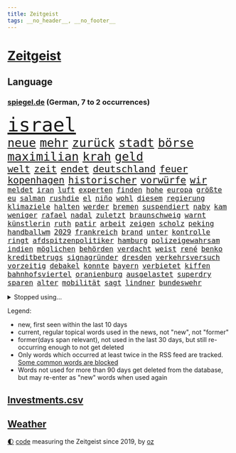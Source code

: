 ```yaml
---
title: Zeitgeist
tags: __no_header__, __no_footer__
---
```


# [Zeitgeist](https://oliz.io/zeitgeist/)

## Language

<h3><a href="https://www.spiegel.de" target="_blank">spiegel.de</a> (German, 7 to 2 occurrences)</h3>
<p style="font-family:monospace">
<span style="font-size:32pt"><a href="news_links.html#israel" class="current">israel</a></span>
<br>
<span style="font-size:20pt"><a href="news_links.html#neue" class="current">neue</a></span>
<span style="font-size:20pt"><a href="news_links.html#mehr" class="current">mehr</a></span>
<span style="font-size:20pt"><a href="news_links.html#zurück" class="current">zurück</a></span>
<span style="font-size:20pt"><a href="news_links.html#stadt" class="current">stadt</a></span>
<span style="font-size:20pt"><a href="news_links.html#börse" class="current">börse</a></span>
<span style="font-size:20pt"><a href="news_links.html#maximilian" class="current">maximilian</a></span>
<span style="font-size:20pt"><a href="news_links.html#krah" class="new">krah</a></span>
<span style="font-size:20pt"><a href="news_links.html#geld" class="current">geld</a></span>
<br>
<span style="font-size:16pt"><a href="news_links.html#welt" class="current">welt</a></span>
<span style="font-size:16pt"><a href="news_links.html#zeit" class="current">zeit</a></span>
<span style="font-size:16pt"><a href="news_links.html#endet" class="current">endet</a></span>
<span style="font-size:16pt"><a href="news_links.html#deutschland" class="current">deutschland</a></span>
<span style="font-size:16pt"><a href="news_links.html#feuer" class="current">feuer</a></span>
<span style="font-size:16pt"><a href="news_links.html#kopenhagen" class="current">kopenhagen</a></span>
<span style="font-size:16pt"><a href="news_links.html#historischer" class="current">historischer</a></span>
<span style="font-size:16pt"><a href="news_links.html#vorwürfe" class="current">vorwürfe</a></span>
<span style="font-size:16pt"><a href="news_links.html#wir" class="current">wir</a></span>
<br>
<span style="font-size:12pt"><a href="news_links.html#meldet" class="current">meldet</a></span>
<span style="font-size:12pt"><a href="news_links.html#iran" class="current">iran</a></span>
<span style="font-size:12pt"><a href="news_links.html#luft" class="current">luft</a></span>
<span style="font-size:12pt"><a href="news_links.html#experten" class="current">experten</a></span>
<span style="font-size:12pt"><a href="news_links.html#finden" class="current">finden</a></span>
<span style="font-size:12pt"><a href="news_links.html#hohe" class="current">hohe</a></span>
<span style="font-size:12pt"><a href="news_links.html#europa" class="current">europa</a></span>
<span style="font-size:12pt"><a href="news_links.html#größte" class="current">größte</a></span>
<span style="font-size:12pt"><a href="news_links.html#eu" class="current">eu</a></span>
<span style="font-size:12pt"><a href="news_links.html#salman" class="new">salman</a></span>
<span style="font-size:12pt"><a href="news_links.html#rushdie" class="new">rushdie</a></span>
<span style="font-size:12pt"><a href="news_links.html#el" class="current">el</a></span>
<span style="font-size:12pt"><a href="news_links.html#niño" class="new">niño</a></span>
<span style="font-size:12pt"><a href="news_links.html#wohl" class="current">wohl</a></span>
<span style="font-size:12pt"><a href="news_links.html#diesem" class="current">diesem</a></span>
<span style="font-size:12pt"><a href="news_links.html#regierung" class="current">regierung</a></span>
<span style="font-size:12pt"><a href="news_links.html#klimaziele" class="current">klimaziele</a></span>
<span style="font-size:12pt"><a href="news_links.html#halten" class="current">halten</a></span>
<span style="font-size:12pt"><a href="news_links.html#werder" class="current">werder</a></span>
<span style="font-size:12pt"><a href="news_links.html#bremen" class="current">bremen</a></span>
<span style="font-size:12pt"><a href="news_links.html#suspendiert" class="current">suspendiert</a></span>
<span style="font-size:12pt"><a href="news_links.html#naby" class="new">naby</a></span>
<span style="font-size:12pt"><a href="news_links.html#kam" class="current">kam</a></span>
<span style="font-size:12pt"><a href="news_links.html#weniger" class="current">weniger</a></span>
<span style="font-size:12pt"><a href="news_links.html#rafael" class="new">rafael</a></span>
<span style="font-size:12pt"><a href="news_links.html#nadal" class="new">nadal</a></span>
<span style="font-size:12pt"><a href="news_links.html#zuletzt" class="current">zuletzt</a></span>
<span style="font-size:12pt"><a href="news_links.html#braunschweig" class="current">braunschweig</a></span>
<span style="font-size:12pt"><a href="news_links.html#warnt" class="current">warnt</a></span>
<span style="font-size:12pt"><a href="news_links.html#künstlerin" class="current">künstlerin</a></span>
<span style="font-size:12pt"><a href="news_links.html#ruth" class="current">ruth</a></span>
<span style="font-size:12pt"><a href="news_links.html#patir" class="new">patir</a></span>
<span style="font-size:12pt"><a href="news_links.html#arbeit" class="current">arbeit</a></span>
<span style="font-size:12pt"><a href="news_links.html#zeigen" class="current">zeigen</a></span>
<span style="font-size:12pt"><a href="news_links.html#scholz" class="current">scholz</a></span>
<span style="font-size:12pt"><a href="news_links.html#peking" class="current">peking</a></span>
<span style="font-size:12pt"><a href="news_links.html#handballwm" class="new">handballwm</a></span>
<span style="font-size:12pt"><a href="news_links.html#2029" class="current">2029</a></span>
<span style="font-size:12pt"><a href="news_links.html#frankreich" class="current">frankreich</a></span>
<span style="font-size:12pt"><a href="news_links.html#brand" class="current">brand</a></span>
<span style="font-size:12pt"><a href="news_links.html#unter" class="current">unter</a></span>
<span style="font-size:12pt"><a href="news_links.html#kontrolle" class="current">kontrolle</a></span>
<span style="font-size:12pt"><a href="news_links.html#ringt" class="current">ringt</a></span>
<span style="font-size:12pt"><a href="news_links.html#afdspitzenpolitiker" class="new">afdspitzenpolitiker</a></span>
<span style="font-size:12pt"><a href="news_links.html#hamburg" class="current">hamburg</a></span>
<span style="font-size:12pt"><a href="news_links.html#polizeigewahrsam" class="current">polizeigewahrsam</a></span>
<span style="font-size:12pt"><a href="news_links.html#indien" class="current">indien</a></span>
<span style="font-size:12pt"><a href="news_links.html#möglichen" class="current">möglichen</a></span>
<span style="font-size:12pt"><a href="news_links.html#behörden" class="current">behörden</a></span>
<span style="font-size:12pt"><a href="news_links.html#verdacht" class="current">verdacht</a></span>
<span style="font-size:12pt"><a href="news_links.html#weist" class="current">weist</a></span>
<span style="font-size:12pt"><a href="news_links.html#rené" class="current">rené</a></span>
<span style="font-size:12pt"><a href="news_links.html#benko" class="current">benko</a></span>
<span style="font-size:12pt"><a href="news_links.html#kreditbetrugs" class="new">kreditbetrugs</a></span>
<span style="font-size:12pt"><a href="news_links.html#signagründer" class="new">signagründer</a></span>
<span style="font-size:12pt"><a href="news_links.html#dresden" class="current">dresden</a></span>
<span style="font-size:12pt"><a href="news_links.html#verkehrsversuch" class="new">verkehrsversuch</a></span>
<span style="font-size:12pt"><a href="news_links.html#vorzeitig" class="current">vorzeitig</a></span>
<span style="font-size:12pt"><a href="news_links.html#debakel" class="current">debakel</a></span>
<span style="font-size:12pt"><a href="news_links.html#konnte" class="current">konnte</a></span>
<span style="font-size:12pt"><a href="news_links.html#bayern" class="current">bayern</a></span>
<span style="font-size:12pt"><a href="news_links.html#verbietet" class="current">verbietet</a></span>
<span style="font-size:12pt"><a href="news_links.html#kiffen" class="current">kiffen</a></span>
<span style="font-size:12pt"><a href="news_links.html#bahnhofsviertel" class="new">bahnhofsviertel</a></span>
<span style="font-size:12pt"><a href="news_links.html#oranienburg" class="new">oranienburg</a></span>
<span style="font-size:12pt"><a href="news_links.html#ausgelastet" class="current">ausgelastet</a></span>
<span style="font-size:12pt"><a href="news_links.html#superdry" class="new">superdry</a></span>
<span style="font-size:12pt"><a href="news_links.html#sparen" class="current">sparen</a></span>
<span style="font-size:12pt"><a href="news_links.html#alter" class="current">alter</a></span>
<span style="font-size:12pt"><a href="news_links.html#mobilität" class="current">mobilität</a></span>
<span style="font-size:12pt"><a href="news_links.html#sagt" class="current">sagt</a></span>
<span style="font-size:12pt"><a href="news_links.html#lindner" class="current">lindner</a></span>
<span style="font-size:12pt"><a href="news_links.html#bundeswehr" class="current">bundeswehr</a></span>
</p>
<details>
<summary>Stopped using...</summary>
<p class="former" style="font-size:12pt">
kohle(1272) übergriffe(1272) covid(1271) kennen(1271) ruf(1271) verweigert(1271) 5(1270) entlastet(1270) flugzeuge(1270) prüft(1270) anleger(1269) bekam(1269) cristiano(1269) drehen(1269) führerschein(1269) ifoinstitut(1269) parteichef(1269) ronaldo(1269) befürchten(1268) insgesamt(1268) linie(1268) wechseln(1268) arbeitnehmer(1267) aufnehmen(1267) landgericht(1267) neuseeland(1267) verstorbenen(1267) berg(1266) beschäftigten(1266) verpflichtet(1266) weiße(1266) bochum(1265) freundin(1265) regt(1265) vollständig(1265) bitte(1264) medikamente(1264) belastet(1263) länge(1263) manager(1263) messi(1263) militärs(1263) phase(1263) überwinden(1263) 32(1262) bewährungsstrafe(1262) bielefeld(1262) vermuten(1262) anspruch(1261) australische(1261) begründung(1261) extreme(1261) for(1261) rat(1261) 12(1260) aufruf(1260) freiheitsstrafe(1260) hubschrauber(1260) lehnen(1260) wiederholt(1260) abstimmen(1259) bezahlt(1259) wirtschaftsministerium(1259) aufgegeben(1258) bremer(1258) lebens(1258) entscheidend(1257) löste(1257) zuständige(1257) stadion(1256) täglich(1256) brutal(1255) sinnvoll(1255) still(1255) besuchen(1254) hölle(1254) regiert(1254) appell(1253) jüngere(1251) sinn(1251) 1000(1250) hinten(1249) belegen(1248) pfund(1248) schaffte(1248) gefangene(1247) heftiger(1247) rollt(1247) aufhalten(1246) lücke(1245) verhandeln(1245) ähnlich(1245) händler(1244) entscheidet(1243) trug(1243) letztes(1241) analysiert(1239) klasse(1237) prognose(1237) top(1236) automatisch(1234) zeigten(1233) dauert(1231) rakete(1212) ungewöhnlichen(1210) umbau(1173) gezielt(1149) belästigung(1141) hochschulen(1111) investor(1098) lahm(1095) long(1093) abgestürzt(1090) rumänien(1087) geehrt(1074) jahresende(1029) seither(1009) lebensmitteln(1008) kleidung(1007) kroatien(1007) kümmern(1000) tour(992) bundesanwaltschaft(990) autoren(988) 120(966) konzerns(958) musks(957) exil(954) dax(945) moderner(943) hawaii(933) nachmittag(931) gewandt(921) nfl(919) bekräftigt(912) spiegelkorrespondent(912) kursieren(906) kurze(899) zentralen(893) magazin(887) verteidiger(881) lieferungen(874) rande(867) schärfere(861) meta(854) unserem(853) erwiesen(842) öffentlichrechtlichen(836) symbol(824) geschah(822) hochzeit(817) hinzu(814) verschwinden(812) soldat(809) überwachung(804) streiken(796) herausgefunden(787) pekings(787) krankheiten(784) brüder(775) aufhören(773) schülern(769) zugenommen(762) königsklasse(729) antisemitische(708) heiß(705) aufeinander(698) gefällt(688) erfurt(684) sylt(682) hitze(679) mordfall(677) mitarbeitende(666) hadert(664) joshua(658) jimmy(653) profi(653) spitzt(651) ängste(646) deutsch(640) braun(634) rettungsaktion(625) verträge(625) usmilitär(621) globalen(612) werben(602) traten(599) protestbewegung(598) nation(597) strenge(594) bach(593) boni(578) tobias(578) farben(574) machtmissbrauch(570) monika(556) praktisch(554) indiens(550) begegnung(545) erleichtern(543) scheinbar(542) wählt(542) staatsanwalt(540) urteilt(539) wohnungsbau(538) razzien(533) manipuliert(526) schwarzer(526) kohl(524) 23jährige(522) desinformation(520) spacex(515) geschmack(514) äußerung(510) gesprengt(505) ulm(503) unerlaubt(501) testet(498) finanzaufsicht(496) pistole(496) gekostet(490) liberale(490) gast(489) lauter(489) machtkampf(485) technische(485) airbus(483) wiederholen(479) 1991(478) marcel(478) saarlouis(478) manipulierte(474) größeren(471) hürde(466) mag(463) rekordhoch(462) vergab(455) interessante(451) veränderte(451) prozesse(448) geschadet(446) ausstand(443) aussieht(441) reihen(438) bewahren(437) übungen(435) 52(430) ständig(428) technologie(428) weimar(427) vorstandschef(425) baden(422) filmen(422) leon(422) heran(419) manöver(414) vorwurfs(414) unruhe(409) 150000(408) tarifverhandlungen(408) wegner(398) 30000(391) laden(388) atomwaffen(384) betreiben(384) begangen(382) 15jährigen(381) gejagt(380) protestaktion(379) statistischen(379) beschreiben(377) älteren(373) überwunden(373) beides(369) hauseigentümer(369) 88(367) spektakulärer(367) portal(366) konkurrent(365) schnellere(364) mannheim(363) wrack(360) heutige(358) höhenflug(358) behaupten(355) verlobt(354) amtsinhaber(349) fußballverband(349) konkret(346) helmut(345) zeitung(345) usamerikanische(340) fühlte(339) getrieben(339) chicago(338) samuel(338) unterbrochen(329) rad(327) dir(324) kretschmer(324) spaniens(324) explodiert(323) versteckt(323) arabischen(320) ken(320) natur(316) drogenhandel(315) vorgenommen(315) angelegt(311) gewannen(308) jüdischer(307) partien(307) organisationen(302) bundeshaushalt(301) treu(301) verfassung(301) objekte(300) wuchs(297) familienvater(296) schlucht(296) gegners(295) herkunft(294) 38jähriger(291) zwanzig(289) budget(288) sanieren(287) gelaufen(286) philosoph(285) zügen(285) gündoğan(284) i̇lkay(284) vertreten(283) fernwärme(282) schleppend(279) greta(276) thunberg(276) ausreichend(273) ehre(272) verlief(272) anträge(271) abu(267) rekonstruiert(267) vertrauter(267) blumen(264) luka(264) marokko(260) postbank(259) schwedens(259) zwölfjährige(259) bodensee(258) bewerbungen(257) klassische(256) verfilmt(256) atlanta(255) beigesetzt(255) übereinstimmenden(255) üppige(254) einzuführen(253) wertschätzung(252) zerbrochen(252) dhabi(251) kultusminister(247) oppenheimer(245) wirtschaftsweise(241) erfinden(240) mächtigsten(240) psyche(240) exklusive(237) abzusetzen(235) betriebe(235) ungefährlich(235) wissenschaftlich(234) zweifelt(233) unerwartet(232) reicher(231) baubranche(230) pablo(230) stoppte(229) gebürtige(227) erpressung(224) sicherheitsrat(224) ausnahmezustand(221) 42(219) nordkoreas(219) effekte(218) ehrung(218) betrachten(217) ärgert(217) schwachen(216) pannen(215) unterkunft(215) teslas(211) bedauert(210) lahmlegen(210) american(209) gamer(209) videoapp(209) feste(208) dient(207) erstattet(205) young(204) fsv(203) katzen(203) zivilbevölkerung(203) 99(202) 83jährige(201) deine(201) explodierte(200) neuesten(200) klimageld(199) gastronomie(197) höhle(197) leitung(195) uwe(195) achtzigerjahren(194) anschein(194) dallas(194) dončić(193) jugendstrafe(192) letztlich(192) preisverleihung(191) zulauf(191) charlie(190) flüchtlingspolitik(190) übernahm(188) zugverkehr(186) sanften(185) serbiens(185) ägyptens(185) demokratischen(184) eindämmen(184) eustaaten(184) norwegischen(184) geklappt(183) winters(182) profiteure(181) bulls(178) störungen(178) verhalf(178) schlicht(177) anja(176) daneben(176) index(176) lahmgelegt(176) untergegangen(176) volle(176) weinen(176) weltgrößte(176) branson(175) journal(175) popkultur(175) raumstation(175) verleihen(174) ablehnung(173) andrij(173) bevorstehen(172) begründet(171) instrument(170) gehindert(169) gravierenden(168) jordanien(168) treibstofflager(168) flüchtlingsunterkunft(167) taugen(167) fähigkeiten(166) usrepräsentantenhaus(166) 41jährige(165) inselkette(162) fröhlich(161) fahrwerk(160) rennstall(160) gerätselt(159) migrationshintergrund(159) vermittlung(159) umwege(158) angegangen(157) exchef(157) kracht(156) ratschläge(156) wenden(156) propalästinensische(155) sympathien(155) night(153) rudolf(153) bundes(152) hamaskommandeur(152) symbolen(152) 1100(151) dokument(151) flugverkehr(151) vorläufige(151) kilometern(150) onlineplattformen(150) zölle(150) zuschauern(149) abschneiden(147) bereiten(147) hof(147) neonazis(147) 270(146) inspiration(145) warnstreik(145) berlinmitte(144) mangelt(144) angestrebte(143) führerscheinprüfung(143) marc(143) solidarisieren(143) 45jährige(142) einheitliche(142) muslimen(142) eskalationen(141) hindern(141) kiboom(141) monatlich(141) pickup(140) adam(139) aktienmarkt(139) konditionen(139) sahen(139) ernsthafte(138) ingenieur(138) júnior(137) abgeraten(136) empfehlungen(136) 29jähriger(135) websites(135) aufwand(134) eminem(134) jährliche(134) verkleidet(134) adele(133) stille(133) itzehoe(132) nuklearwaffen(132) habecks(131) jegliche(131) landtags(131) staatsanwälte(131) ukrainern(131) airports(130) usamerikanischen(130) ähnliches(130) bundesamts(129) siegtor(129) gedrängt(128) sowjetunion(128) mavericks(126) autorität(125) sicherheitspersonal(125) student(125) webb(125) gedenkfeier(124) krankenhausreform(124) prämie(124) selbstverteidigung(124) weltraumteleskop(124) zugreifen(124) überlastung(124) ausschlussverfahren(123) denke(123) einsame(123) muhammad(123) bundeskriminalamt(122) gespalten(122) bahnstreik(121) bewältigen(121) petra(121) siegerin(121) spoiler(121) wahnsinn(121) taurusfrage(120) hingerichtet(119) ruht(119) verhelfen(119) wobei(119) abgewickelt(118) betreut(118) verstört(118) weine(118) bundestags(117) kalabrien(117) deckt(116) längeren(116) notbremse(116) endgültige(115) nass(115) pia(115) bundesligisten(114) onlinewerbung(114) selbstbestimmung(114) norbert(113) oscarpreisträgerin(113) ryan(113) bestehe(112) exprofi(112) hausbau(112) kopfschmerzen(112) regierungskoalition(112) komponisten(111) skispringen(111) beteiligen(110) doku(108) erleichterung(108) pentagon(108) schleswigholsteinischen(108) starkem(107) unruhen(107) verhältnisse(107) weiblich(107) erfinder(106) flugreisende(106) player(106) podest(106) versteck(106) weitreichende(106) biathletin(105) fertigung(105) saisonauftakt(105) paula(104) 42jährige(103) gucci(103) klavier(103) uspolitiker(103) wahre(103) aden(101) comingout(101) lastenräder(101) herstellen(100) alkoholkonsum(99) flagge(99) kontrollgremium(99) kremlgegner(99) nuklearer(99) zögert(99) überschreiten(99) co₂speicherung(98) geschäftsmodelle(98) gregoritsch(98) inszenierung(98) stilikone(98) tate(98) investment(96) skispringer(96) verschenken(96) füllen(95) konsumenten(95) brehme(94) durchgeführt(94) eingegangen(94) eulieferkettengesetz(94) kandidatin(94) unbesetzt(94) viertelfinale(94) fortnite(93) gestresst(93) highlights(93) kyoto(93) sekeinsatz(93) untergrund(93) eilantrag(92) eingezogen(92) geringere(91) hungern(91) malte(91) niklas(91) süle(91) verbrennungsmotor(91) frühzeitig(90) grande(90) hilfreich(90) menschenhandel(90) pottwal(90) traumjob(90) überragte(90) absehbare(89) ausgenutzt(89) ausläuft(89) beitrittsgespräche(89) erfahrene(89) grundschülern(89) kulisse(89) mitteilung(89) protestaktionen(89) rumäniens(89) schaffe(89) schwarzgrün(89) stadtplaner(89) ärgern(89) bauernverband(88) baumarkt(88) brooklyn(88) erarbeiten(88) hansa(88) schreckschusswaffe(88) bootsunglück(87) formulierungen(87) verschwörung(87) abruptes(86) aussteigerin(86) ex30(86) klubwm(86) schlachtfeld(86) volvo(86) bunker(85) doll(85) geländegewinne(85) heiratsantrag(85) huthimiliz(85) missbrauchsfälle(85) provokation(85) arbeitskämpfe(84) berücksichtigt(84) kopfgeld(84) notorischen(84) prima(84) profiboxer(84) ruiniert(84) wachsendem(84) abwasser(83) berühren(83) kameramann(83) körperlich(83) militärdienst(83) oldies(83) ranghohes(83) skilanglauf(83) beisammen(82) rico(82) verstörende(82) üppig(82) appstore(81) ausgestellt(81) drangen(81) entstandene(81) true(81) abgeworfen(80) ampeln(80) drohten(80) geldanlage(80) traditionen(80) chocolat(79) dazwischen(79) einwegplastik(79) militärallianz(79) patriarchat(79) elektromodell(78) huthiangriffen(78) pornhub(78) schwerverletzten(78) segen(78) stripchat(78) verbraucherzentralen(78) xvideos(78) 47jähriger(77) flugzeugs(77) spiegelnewsletter(77) unangenehm(77) untersuchungskommission(77) verkäufern(77) flugzeugträger(76) ilkay(76) kompaktsuv(76) motorsportchef(76) rentenreform(76) schreckens(76) verstorbene(76) cross(75) ernährungswissenschaftlerin(75) predigt(75) verbandspräsident(75) yuval(75) bürgerrat(74) erziehung(74) françoise(74) hauch(74) informieren(74) lamberty(74) nets(74) sonnensystem(74) 276(73) doppelsieg(73) hollywoods(73) nachzudenken(73) playoffkurs(73) zeitenwende(73) babybauch(72) informationskrieg(72) ramona(72) antalya(71) auseinandergebaut(71) eon(71) fluglinien(71) lecker(71) millionenerbin(71) pontifex(71) vorabend(71) zuwendungen(71) feminismus(70) geschwiegen(70) günstigeren(70) niedersächsische(70) rüsten(70) sirenen(70) typs(70) übung(70) abgetaucht(69) ausgerutscht(69) co₂preis(69) gemüter(69) hennig(69) jinpings(69) kaffeemaschine(69) kampfpause(69) kranken(69) phantom(69) pott(69) sinkflug(69) triebwerk(69) carvalho(68) gelb(68) hilfskorridor(68) högl(68) landebahn(68) volkskongress(68) wehrbeauftragte(68) 737(67) anpassung(67) bauernhof(67) dreist(67) engelhorn(67) gottes(67) leidenschaftlich(67) thermometer(67) vorbereiten(67) vorwirft(67) wienerin(67) alkoholfreie(66) landwirt(66) senatorin(66) vision(66) bauernverbände(65) durststrecke(65) erezepte(65) lovestory(65) nachholbedarf(65) ohrfeige(65) senator(65) chloé(64) französin(64) gesundheitsanwendungen(64) kompass(64) lily(64) lokführerstreik(64) oscar(64) route(64) satelliten(64) trab(64) umwirbt(64) wirtschaftsflaute(64) dolomiten(63) gdlstreik(63) mittelfeldspielerin(63) schneesturm(63) bestsellerautor(62) dating(62) sparprogramm(62) arbeitsleben(61) beschädigen(61) hunderter(61) indes(61) mahnung(61) rhetorischen(61) teamchef(61) unwohl(61) berühmteste(60) bestürzung(60) gehweg(60) gittern(60) legitim(60) 900(59) berufstätige(59) deutschlandweit(59) internat(59) sommermärchen(59) 2028(58) daheim(58) immun(58) notlandung(58) rundfunk(58) schnellsten(58) survive(58) gefühlt(57) hang(57) hexe(57) partnerschaften(57) uvalde(57) dolphins(56) familienunternehmen(56) gosling(56) kansas(56) offizier(56) startplatz(56) theorien(56) warnten(56) zielort(56) übertroffen(56) angesetzt(55) insolvente(55) picasso(55) spdparteichef(55) usschiff(55) biosprit(54) demonstrierten(54) go(54) heile(54) prallte(54) wiegelt(54) 1984(53) aufenthalt(53) darlehen(53) pannenserie(53) playboy(53) tenor(53) unheimliche(53) verglühen(53) bürokratischen(52) downey(52) fahrtauglichkeitstest(52) gewagt(52) jr(52) nationalpark(52) spendenkampagne(52) trauung(52) vielversprechende(52) bundesgesundheitsminister(51) d(51) freute(51) great(51) hallen(51) karibik(51) nordic(51) umweg(51) verprügelt(51) vitamin(51) australier(50) begeisterte(50) brosnan(50) gespött(50) natogeneralsekretär(50) pierce(50) potsdamer(50) provisorischen(50) reimann(50) simone(50) weint(50) überzogen(50) bundesligahistorie(49) galaxie(49) kater(49) kämen(49) vorgeschlagen(49) begehrten(48) einzigartig(48) illinois(48) kristersson(48) 170(47) 73(47) exfreund(47) imitiert(47) israelgazakriegs(47) konstruiert(47) martyrium(47) neigung(47) telegraph(47) trip(47) bunte(46) cillian(46) eurichtlinie(46) fani(46) harvey(46) justin(46) missouri(46) murphy(46) timberlake(46) willis(46) anklägerin(45) aufseher(45) fressen(45) wirecardmanager(45) empfindlich(44) marmelade(44) mexikostadt(44) münchnern(44) oberärztin(44) schwenk(44) wühlen(44) by(43) hunderttausend(43) innerlich(43) kaufzurückhaltung(43) omen(43) erleiden(42) fußballturnier(42) inwiefern(42) produkten(42) prügelten(42) umzubauen(42) vergangenes(42) arthur(41) bezirksstaatsanwältin(41) ermittelnde(41) geschlechter(41) niederzulegen(41) unterstützern(41) voneinander(41) angehöriger(40) autokonzerne(40) camp(40) erleichterungen(40) ussoldaten(40) vanessa(40) anika(39) bahncard(39) bucht(39) einlösen(39) erklärungsnot(39) fragte(39) gepostet(39) hartmann(39) kalaschnikow(39) minderjährigen(39) peinlichen(39) rodrigo(39) verwirrte(39) verzögern(39) border(38) co₂emissionen(38) klimaziel(38) korsika(38) latinos(38) osloer(38) teilten(38) verstorbenem(38) auszurichten(37) essstörungen(37) kaltem(37) knickt(37) muslimfeindlichkeit(37) punk(37) tierschützern(37) täuscht(37) apotheker(36) ausnahmsweise(36) gestimmt(36) innenstädten(36) kinderintensivstation(36) kolumnistin(36) krönt(36) schiefging(36) sohns(36) strukturelle(36) zeitungsinterview(36) üppiges(36) anrichten(35) gerichtsentscheidung(35) nutzerinnen(35) torpediert(35) wogen(35) üppiger(35) 001(34) auszüge(34) geländer(34) horner(34) strebt(34) unogericht(34) cdulandrat(33) faszinieren(33) großeltern(33) magnus(33) nachwuchsbasketballer(33) oberhausen(33) teslawerk(33) trollt(33) verwechselte(33) zugänge(33) chemieriesen(32) elizabeth(32) entweder(32) unerwartetes(32) verpflanzte(32) exmatrikulation(31) glückliche(31) saturday(31) sicheres(31) spitzenverdienern(31) stamm(31) untergräbt(31) verschärfenden(31) blau(30) gäbe(30) herzogin(30) jenseits(30) oberpfalz(30) ramponiert(30) saboteure(30) schwarzmeerflotte(30) selbstverständlich(30) sound(30) bestform(29) chiefs(29) germany’s(29) leuchtturmwärter(29) multimillionär(29) next(29) sichtlich(29) zusammengeschlagen(29) autoexperte(28) dreiecks(28) dudenhöffer(28) ferdinand(28) gesuchten(28) irritationen(28) quadrat(28) sektor(28) umschmeicheln(28) blume(27) einstweilige(27) privatunternehmen(27) redner(27) verbesserungen(27) österreichers(27) 1972(26) installieren(26) mitspieler(26) pitzke(26) abgesägt(25) chemikalie(25) komfortzone(25) marktwirtschaft(25) mittelstand(25) wintersport(25) zwangspause(25) einsetzt(24) möglichkeit(24) spielball(24) eindhoven(23) gerichtet(23) märkte(23) psv(23) bemerkenswerter(22) favorisierten(22) frauchen(22) fremden(22) ringtausch(22) sensible(22) unangenehme(22) zerren(22) buettner(21) cduspitzenkandidat(21) gefilmt(21) gesiegt(21) handgemenge(21) henric(21) kimmel(21) leib(21) lügner(21) lützerath(21) teslafabrik(21) trocknen(21) winterberg(21) academy(20) demütigung(20) erhielten(20) rivalisierende(20) straßensperrungen(20) trackt(20) beschaffen(19) dune(19) fdpverteidigungspolitikerin(19) jeanmichel(19) klettert(19) missbrauchsskandal(19) raub(19) rückfall(19) vorgeführt(19) pussy(18) rennstrecke(18) schwedin(18) seltsamen(18) aufstrebender(17) komponierte(17) offenhalten(17) rannte(17) baumhäuser(16) eindeutig(16) tablets(16) busbahnhof(15) ermöglichte(15) kleinkinder(15) preisträger(15) ampelpolitiker(14) auswärts(14) bug(14) erziehen(14) flugzeugbauer(14) kabinenwand(14) kompetenzen(14) männlich(14) nahrungskette(14) niederösterreich(14) republikanischen(14) trophäe(14) abzuwerfen(13) bereitstellen(13) beziffert(13) boeings(13) exrafterroristen(13) kohlendioxid(13) langweilig(13) marseille(13) munitionsmangel(13) niedrigere(13) speichern(13) tiefes(13) verpackungen(13) usarmee(12) 58jähriger(11) abwerfen(11) car(11) daherkommt(11) höß(11) monica(11) nüsse(11) streikrechts(11) unsichere(11) wirecardskandal(11)
</p>
</details>
<p>Legend:
<ul>
<li><span class="new">new</span>, first seen within the last 10 days</li>
<li><span class="current">current</span>, regular topical words used in the news, not "new", not "former"</li>
<li><span class="former">former(days span relevant)</span>, not used in the last 30 days, but still re-occurring enough to not get deleted</li>
<li>Only words which occurred at least twice in the RSS feed are tracked. <a href="language/filters.py">Some common words are blocked</a></li>
<li>Words not used for more than 90 days get deleted from the database, but may re-enter as "new" words when used again</li>
</ul>
</p>

## [Investments](investments.html)[.csv](investments.csv)

## [Weather](weather.html)

<footer>
<a href="javascript:toggleTheme()" class="nav">🌓</a>
<a href="https://github.com/ooz/zeitgeist">code</a> measuring the Zeitgeist since 2019, by <a href="https://oliz.io">oz</a>
</footer>
